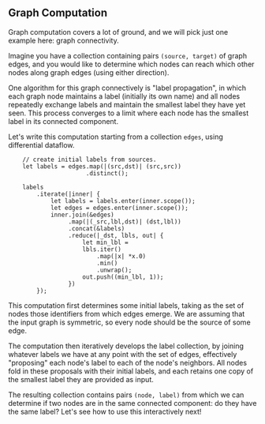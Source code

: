 ## Graph Computation

Graph computation covers a lot of ground, and we will pick just one example here: graph connectivity.

Imagine you have a collection containing pairs `(source, target)` of graph edges, and you would like to determine which nodes can reach which other nodes along graph edges (using either direction).

One algorithm for this graph connectively is "label propagation", in which each graph node maintains a label (initially its own name) and all nodes repeatedly exchange labels and maintain the smallest label they have yet seen. This process converges to a limit where each node has the smallest label in its connected component.

Let's write this computation starting from a collection `edges`, using differential dataflow.

```rust,no_run
    // create initial labels from sources.
    let labels = edges.map(|(src,dst)| (src,src))
                      .distinct();

    labels
        .iterate(|inner| {
            let labels = labels.enter(inner.scope());
            let edges = edges.enter(inner.scope());
            inner.join(&edges)
                 .map(|(_src,lbl,dst)| (dst,lbl))
                 .concat(&labels)
                 .reduce(|_dst, lbls, out| {
                     let min_lbl =
                     lbls.iter()
                         .map(|x| *x.0)
                         .min()
                         .unwrap();
                     out.push((min_lbl, 1));
                 })
        });
```

This computation first determines some initial labels, taking as the set of nodes those identifiers from which edges emerge. We are assuming that the input graph is symmetric, so every node should be the source of some edge.

The computation then iteratively develops the label collection, by joining whatever labels we have at any point with the set of edges, effectively "proposing" each node's label to each of the node's neighbors. All nodes fold in these proposals with their initial labels, and each retains one copy of the smallest label they are provided as input.

The resulting collection contains pairs `(node, label)` from which we can determine if two nodes are in the same connected component: do they have the same label? Let's see how to use this interactively next!